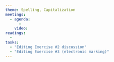 ```yaml
---
theme: Spelling, Capitalization
meetings:
  - agenda:
      -
    video:
readings:
  -
tasks:
  - "Editing Exercise #2 discussion"
  - "Editing Exercise #3 (electronic marking)"
---
```

